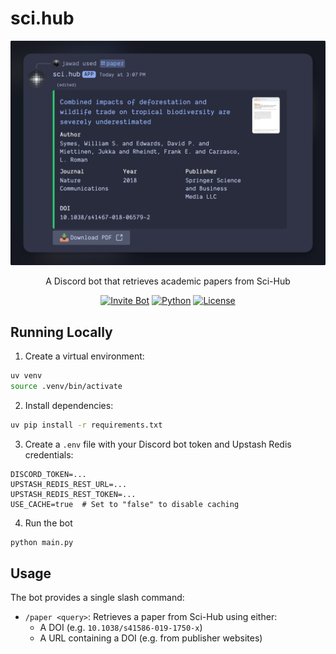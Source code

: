 # sci.hub

<div align="center">
  <img src="assets/preview.png" alt="sci.hub preview" width="800">

A Discord bot that retrieves academic papers from Sci-Hub

[![Invite Bot](https://img.shields.io/badge/Invite-Bot-5865F2?style=flat&logo=discord&logoColor=white)](https://discord.com/oauth2/authorize)
[![Python](https://img.shields.io/badge/Python-3.11+-3776AB?style=flat&logo=python&logoColor=white)](https://www.python.org)
[![License](https://img.shields.io/badge/License-MIT-green.svg)](LICENSE)

</div>

## Running Locally

1. Create a virtual environment:

```bash
uv venv
source .venv/bin/activate
```

2. Install dependencies:

```bash
uv pip install -r requirements.txt
```

3. Create a `.env` file with your Discord bot token and Upstash Redis credentials:

```
DISCORD_TOKEN=...
UPSTASH_REDIS_REST_URL=...
UPSTASH_REDIS_REST_TOKEN=...
USE_CACHE=true  # Set to "false" to disable caching
```

4. Run the bot

```bash
python main.py
```

## Usage

The bot provides a single slash command:

-   `/paper <query>`: Retrieves a paper from Sci-Hub using either:
    -   A DOI (e.g. `10.1038/s41586-019-1750-x`)
    -   A URL containing a DOI (e.g. from publisher websites)
